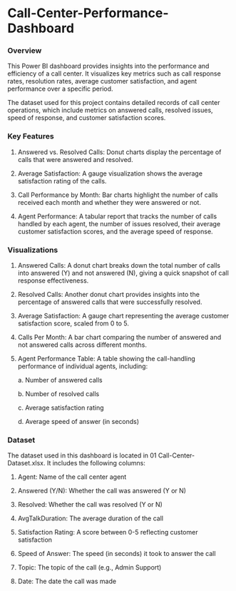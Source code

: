 # Call-Center-Performance-Dashboard

### Overview
This Power BI dashboard provides insights into the performance and efficiency of a call center. It visualizes key metrics such as call response rates, resolution rates, average customer satisfaction, and agent performance over a specific period.

The dataset used for this project contains detailed records of call center operations, which include metrics on answered calls, resolved issues, speed of response, and customer satisfaction scores.

### Key Features

1. Answered vs. Resolved Calls: Donut charts display the percentage of calls that were answered and resolved.
   
2. Average Satisfaction: A gauge visualization shows the average satisfaction rating of the calls.
   
3. Call Performance by Month: Bar charts highlight the number of calls received each month and whether they were answered or not.
   
4. Agent Performance: A tabular report that tracks the number of calls handled by each agent, the number of issues resolved, their average customer satisfaction scores, and the average speed of response.

### Visualizations

1. Answered Calls: A donut chart breaks down the total number of calls into answered (Y) and not answered (N), giving a quick snapshot of call response effectiveness.
2. Resolved Calls: Another donut chart provides insights into the percentage of answered calls that were successfully resolved.
3. Average Satisfaction: A gauge chart representing the average customer satisfaction score, scaled from 0 to 5.
4. Calls Per Month: A bar chart comparing the number of answered and not answered calls across different months.
5. Agent Performance Table: A table showing the call-handling performance of individual agents, including:
   
   a. Number of answered calls
   
   b. Number of resolved calls
   
   c. Average satisfaction rating
   
   d. Average speed of answer (in seconds)

### Dataset

The dataset used in this dashboard is located in 01 Call-Center-Dataset.xlsx. It includes the following columns:

1. Agent: Name of the call center agent
   
2. Answered (Y/N): Whether the call was answered (Y or N)
   
3. Resolved: Whether the call was resolved (Y or N)
   
4. AvgTalkDuration: The average duration of the call
   
5. Satisfaction Rating: A score between 0-5 reflecting customer satisfaction
    
6. Speed of Answer: The speed (in seconds) it took to answer the call
    
7. Topic: The topic of the call (e.g., Admin Support)
    
8. Date: The date the call was made

